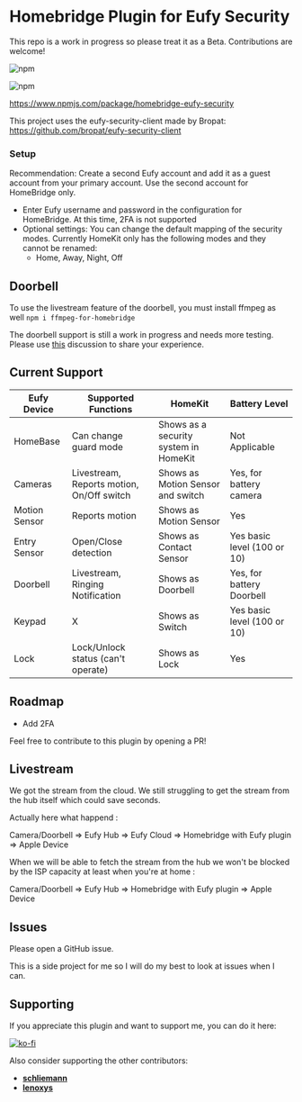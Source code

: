 # Homebridge Plugin for Eufy Security

This repo is a work in progress so please treat it as a Beta. Contributions are welcome!

![npm](https://img.shields.io/npm/v/homebridge-eufy-security?style=flat-square)

![npm](https://img.shields.io/npm/dt/homebridge-eufy-security)

https://www.npmjs.com/package/homebridge-eufy-security

This project uses the eufy-security-client made by Bropat: https://github.com/bropat/eufy-security-client

### Setup

Recommendation: Create a second Eufy account and add it as a guest account from your primary account. Use the second account for HomeBridge only.

-   Enter Eufy username and password in the configuration for HomeBridge. At this time, 2FA is not supported
-   Optional settings: You can change the default mapping of the security modes. Currently HomeKit only has the following modes and they cannot be renamed:
    -   Home, Away, Night, Off

## Doorbell
To use the livestream feature of the doorbell, you must install ffmpeg as well
`npm i ffmpeg-for-homebridge`

The doorbell support is still a work in progress and needs more testing. Please use [this](https://github.com/samemory/homebridge-eufy-security/discussions/32) discussion to share your experience.

## Current Support

| Eufy Device   | Supported Functions             | HomeKit                               | Battery Level | 
| ------------- | ------------------------------- | ------------------------------------- | ------------- |
| HomeBase      | Can change guard mode           | Shows as a security system in HomeKit | Not Applicable |
| Cameras        | Livestream, Reports motion, On/Off switch           | Shows as Motion Sensor and switch                | Yes, for battery camera |
| Motion Sensor | Reports motion                  | Shows as Motion Sensor                | Yes |
| Entry Sensor  | Open/Close detection            | Shows as Contact Sensor               | Yes basic level (100 or 10) |
| Doorbell      | Livestream, Ringing Notification | Shows as Doorbell                     | Yes, for battery Doorbell |
| Keypad        | X               | Shows as Switch                       | Yes basic level (100 or 10) |
| Lock          | Lock/Unlock status (can't operate)  | Shows as Lock                       | Yes |

## Roadmap

-   Add 2FA

Feel free to contribute to this plugin by opening a PR!

## Livestream

We got the stream from the cloud. We still struggling to get the stream from the hub itself which could save seconds.

Actually here what happend :

Camera/Doorbell => Eufy Hub => Eufy Cloud => Homebridge with Eufy plugin => Apple Device

When we will be able to fetch the stream from the hub we won't be blocked by the ISP capacity at least when you're at home :

Camera/Doorbell => Eufy Hub => Homebridge with Eufy plugin => Apple Device

## Issues

Please open a GitHub issue.

This is a side project for me so I will do my best to look at issues when I can.

## Supporting

If you appreciate this plugin and want to support me, you can do it here:

[![ko-fi](https://ko-fi.com/img/githubbutton_sm.svg)](https://ko-fi.com/S6S24XCVJ)

Also consider supporting the other contributors:

-   **[schliemann](https://github.com/schliemann)**
-   **[lenoxys](https://github.com/lenoxys)**
